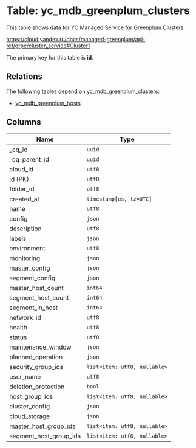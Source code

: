 # Table: yc_mdb_greenplum_clusters

This table shows data for YC Managed Service for Greenplum Clusters.

https://cloud.yandex.ru/docs/managed-greenplum/api-ref/grpc/cluster_service#Cluster1

The primary key for this table is **id**.

## Relations

The following tables depend on yc_mdb_greenplum_clusters:
  - [yc_mdb_greenplum_hosts](yc_mdb_greenplum_hosts.md)

## Columns

| Name          | Type          |
| ------------- | ------------- |
|_cq_id|`uuid`|
|_cq_parent_id|`uuid`|
|cloud_id|`utf8`|
|id (PK)|`utf8`|
|folder_id|`utf8`|
|created_at|`timestamp[us, tz=UTC]`|
|name|`utf8`|
|config|`json`|
|description|`utf8`|
|labels|`json`|
|environment|`utf8`|
|monitoring|`json`|
|master_config|`json`|
|segment_config|`json`|
|master_host_count|`int64`|
|segment_host_count|`int64`|
|segment_in_host|`int64`|
|network_id|`utf8`|
|health|`utf8`|
|status|`utf8`|
|maintenance_window|`json`|
|planned_operation|`json`|
|security_group_ids|`list<item: utf8, nullable>`|
|user_name|`utf8`|
|deletion_protection|`bool`|
|host_group_ids|`list<item: utf8, nullable>`|
|cluster_config|`json`|
|cloud_storage|`json`|
|master_host_group_ids|`list<item: utf8, nullable>`|
|segment_host_group_ids|`list<item: utf8, nullable>`|